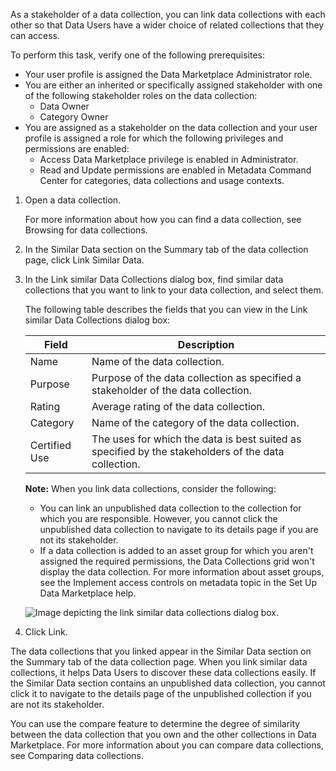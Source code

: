 As a stakeholder of a data collection, you can link data collections with each other so that Data Users have a wider choice of related collections that they can access.

To perform this task, verify one of the following prerequisites:

* Your user profile is assigned the Data Marketplace Administrator role.
* You are either an inherited or specifically assigned stakeholder with one of the following stakeholder roles on the data collection:
  - Data Owner
  - Category Owner
* You are assigned as a stakeholder on the data collection and your user profile is assigned a role for which the following privileges and permissions are enabled:
  - Access Data Marketplace privilege is enabled in Administrator.
  - Read and Update permissions are enabled in Metadata Command Center for categories, data collections and usage contexts.

1. Open a data collection. 

   For more information about how you can find a data collection, see Browsing for data collections.

2. In the Similar Data section on the Summary tab of the data collection page, click Link Similar Data.

3. In the Link similar Data Collections dialog box, find similar data collections that you want to link to your data collection, and select them.

   The following table describes the fields that you can view in the Link similar Data Collections dialog box:

   | Field | Description |
   |-------|-------------|
   | Name | Name of the data collection. |
   | Purpose | Purpose of the data collection as specified a stakeholder of the data collection. |
   | Rating | Average rating of the data collection. |
   | Category | Name of the category of the data collection. |
   | Certified Use | The uses for which the data is best suited as specified by the stakeholders of the data collection. |

   **Note:** When you link data collections, consider the following:
   - You can link an unpublished data collection to the collection for which you are responsible. However, you cannot click the unpublished data collection to navigate to its details page if you are not its stakeholder.
   - If a data collection is added to an asset group for which you aren't assigned the required permissions, the Data Collections grid won't display the data collection. For more information about asset groups, see the Implement access controls on metadata topic in the Set Up Data Marketplace help.

   ![Image depicting the link similar data collections dialog box.](https://onlinehelp.informatica.com/IICS/prod/DMP/en/bb-working-with-data-collections/images/GUID-2740A5F9-51C1-4637-B051-95A4A2BD2AD2-low.png)

4. Click Link.

The data collections that you linked appear in the Similar Data section on the Summary tab of the data collection page. When you link similar data collections, it helps Data Users to discover these data collections easily. If the Similar Data section contains an unpublished data collection, you cannot click it to navigate to the details page of the unpublished collection if you are not its stakeholder.

You can use the compare feature to determine the degree of similarity between the data collection that you own and the other collections in Data Marketplace. For more information about you can compare data collections, see Comparing data collections.
